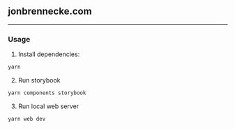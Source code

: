 ## jonbrennecke.com
---

### Usage

1. Install dependencies:

```bash
yarn
```

2. Run storybook

```bash
yarn components storybook
```

3. Run local web server

```bash
yarn web dev
```